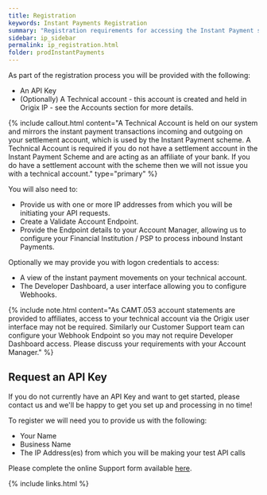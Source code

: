 ```yaml
---
title: Registration
keywords: Instant Payments Registration
summary: "Registration requirements for accessing the Instant Payment service."
sidebar: ip_sidebar
permalink: ip_registration.html
folder: prodInstantPayments
---
```


As part of the registration process you will be provided with the following:

* An API Key
* (Optionally) A Technical account - this account is created and held in Origix IP - see the Accounts section for more details.



{% include callout.html content="A Technical Account is held on our system and mirrors the instant payment transactions incoming and outgoing on your settlement account, which is used by the Instant Payment scheme. A Technical Account is required if you do not have a settlement account in the Instant Payment Scheme and are acting as an affiliate of your bank. If you do have a settlement account with the scheme then we will not issue you with a technical account." type="primary" %} 

You will also need to:

* Provide us with one or more IP addresses from which you will be initiating your API requests.
* Create a Validate Account Endpoint.
* Provide the Endpoint details to your Account Manager, allowing us to configure your Financial Institution / PSP to process inbound Instant Payments.

Optionally we may provide you with logon credentials to access:

* A view of the instant payment movements on your technical account.
* The Developer Dashboard, a user interface allowing you to configure Webhooks.


{% include note.html content="As CAMT.053 account statements are provided to affiliates, access to your technical account via the Origix user interface may not be required. Similarly our Customer Support team can configure your Webhook Endpoint so you may not require Developer Dashboard access. Please discuss your requirements with your Account Manager." %}

## Request an API Key

If you do not currently have an API Key and want to get started, please contact us and we'll be happy to get you set up and processing in no time!

To register we will need you to provide us with the following:

* Your Name
* Business Name
* The IP Address(es) from which you will be making your test API calls

Please complete the online Support form available <a href ="https://www.sentenial.com/en/contact-us/contact-us" target="_blank">here</a>.

{% include links.html %}
